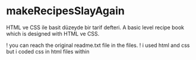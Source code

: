 # makeRecipesSlayAgain
HTML ve CSS ile basit düzeyde bir tarif defteri. 
A basic level recipe book which is designed with HTML ve CSS.

! you can reach the original readme.txt file in the files.
! i used html and css but i coded css in html files within <style> tags. 

